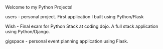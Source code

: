 Welcome to my Python Projects!

users - personal project. First application I built using Python/Flask

Wish - Final exam for Python Stack at coding dojo. A full stack application using Python/Django. 

gigspace - personal event planning application using Flask. 